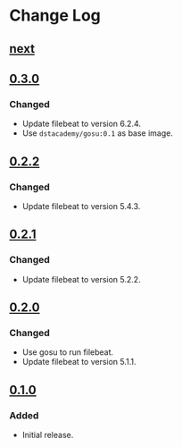 # Change Log

## [next]

## [0.3.0]

### Changed
- Update filebeat to version 6.2.4.
- Use `dstacademy/gosu:0.1` as base image.

## [0.2.2]

### Changed
- Update filebeat to version 5.4.3.

## [0.2.1]

### Changed
- Update filebeat to version 5.2.2.

## [0.2.0]

### Changed
- Use gosu to run filebeat.
- Update filebeat to version 5.1.1.

## [0.1.0]

### Added
- Initial release.

[next]: https://github.com/dst-academy/docker-filebeat/compare/v0.3.0...HEAD
[0.3.0]: https://github.com/dst-academy/docker-filebeat/compare/v0.2.2...v0.3.0
[0.2.2]: https://github.com/dst-academy/docker-filebeat/compare/v0.2.1...v0.2.2
[0.2.1]: https://github.com/dst-academy/docker-filebeat/compare/v0.2.0...v0.2.1
[0.2.0]: https://github.com/dst-academy/docker-filebeat/compare/v0.1.0...v0.2.0
[0.1.0]: https://github.com/dst-academy/docker-filebeat/compare/a37233a8301a6e532057157f8ed5ae78f909fa54...v0.1.0
